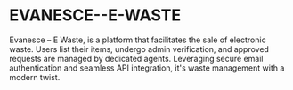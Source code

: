 # EVANESCE--E-WASTE
Evanesce – E Waste, is a platform that facilitates the sale of electronic waste. Users list their items, undergo admin verification, and approved requests are managed by dedicated agents. Leveraging secure email authentication and seamless API integration, it's waste management with a modern twist.
